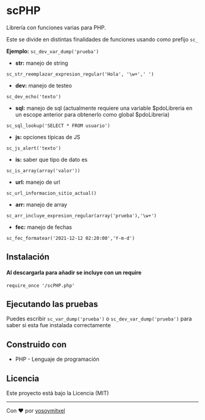 # scPHP

Librería con funciones varias para PHP.

Este se divide en distintas finalidades de funciones usando como prefijo `sc_`

**Ejemplo:** `sc_dev_var_dump('prueba')`

* **str:** manejo de string
```
sc_str_reemplazar_expresion_regular('Hola', '\w+',' ')
```
* **dev:** manejo de testeo
```
sc_dev_echo('texto')
```
* **sql:** manejo de sql (actualmente requiere una variable $pdoLibreria en un escope anterior para obtenerlo como global $pdoLibreria)
```
sc_sql_lookup('SELECT * FROM usuario')
```
* **js:** opciones típicas de JS
```
sc_js_alert('texto')
```
* **is:** saber que tipo de dato es
```
sc_is_array(array('valor'))
```
* **url:** manejo de url
```
sc_url_informacion_sitio_actual()
```
* **arr:** manejo de array
```
sc_arr_incluye_expresion_regular(array('prueba'),'\w+')
```
* **fec:** manejo de fechas
```
sc_fec_formatear('2021-12-12 02:20:00','Y-m-d')
```

## Instalación 
#### Al descargarla para añadir se incluye con un require

```
require_once '/scPHP.php'
```

## Ejecutando las pruebas

Puedes escribir `sc_var_dump('prueba')` o `sc_dev_var_dump('prueba')` para saber si esta fue instalada correctamente

## Construido con 

* PHP - Lenguaje de programación

## Licencia 

Este proyecto está bajo la Licencia (MIT) 


---
Con ❤️ por [yosoymitxel](https://github.com/yosoymitxel)

